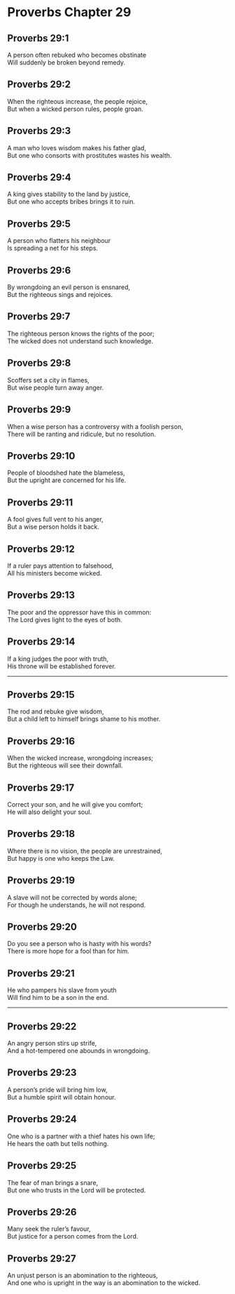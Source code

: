 # Proverbs Chapter 29

## Proverbs 29:1

A person often rebuked who becomes obstinate  
Will suddenly be broken beyond remedy.

## Proverbs 29:2

When the righteous increase, the people rejoice,  
But when a wicked person rules, people groan.

## Proverbs 29:3

A man who loves wisdom makes his father glad,  
But one who consorts with prostitutes wastes his wealth.

## Proverbs 29:4

A king gives stability to the land by justice,  
But one who accepts bribes brings it to ruin.

## Proverbs 29:5

A person who flatters his neighbour  
Is spreading a net for his steps.

## Proverbs 29:6

By wrongdoing an evil person is ensnared,  
But the righteous sings and rejoices.

## Proverbs 29:7

The righteous person knows the rights of the poor;  
The wicked does not understand such knowledge.

## Proverbs 29:8

Scoffers set a city in flames,  
But wise people turn away anger.

## Proverbs 29:9

When a wise person has a controversy with a foolish person,  
There will be ranting and ridicule, but no resolution.

## Proverbs 29:10

People of bloodshed hate the blameless,  
But the upright are concerned for his life.

## Proverbs 29:11

A fool gives full vent to his anger,  
But a wise person holds it back.

## Proverbs 29:12

If a ruler pays attention to falsehood,  
All his ministers become wicked.

## Proverbs 29:13

The poor and the oppressor have this in common:  
The Lord gives light to the eyes of both.

## Proverbs 29:14

If a king judges the poor with truth,  
His throne will be established forever.

---

## Proverbs 29:15

The rod and rebuke give wisdom,  
But a child left to himself brings shame to his mother.

## Proverbs 29:16

When the wicked increase, wrongdoing increases;  
But the righteous will see their downfall.

## Proverbs 29:17

Correct your son, and he will give you comfort;  
He will also delight your soul.

## Proverbs 29:18

Where there is no vision, the people are unrestrained,  
But happy is one who keeps the Law.

## Proverbs 29:19

A slave will not be corrected by words alone;  
For though he understands, he will not respond.

## Proverbs 29:20

Do you see a person who is hasty with his words?  
There is more hope for a fool than for him.

## Proverbs 29:21

He who pampers his slave from youth  
Will find him to be a son in the end.

---

## Proverbs 29:22

An angry person stirs up strife,  
And a hot-tempered one abounds in wrongdoing.

## Proverbs 29:23

A person’s pride will bring him low,  
But a humble spirit will obtain honour.

## Proverbs 29:24

One who is a partner with a thief hates his own life;  
He hears the oath but tells nothing.

## Proverbs 29:25

The fear of man brings a snare,  
But one who trusts in the Lord will be protected.

## Proverbs 29:26

Many seek the ruler’s favour,  
But justice for a person comes from the Lord.

## Proverbs 29:27

An unjust person is an abomination to the righteous,  
And one who is upright in the way is an abomination to the wicked.